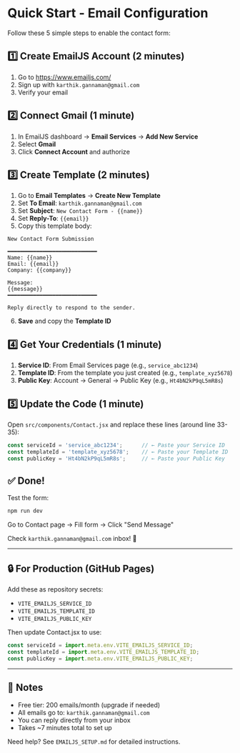 # Quick Start - Email Configuration

Follow these 5 simple steps to enable the contact form:

## 1️⃣ Create EmailJS Account (2 minutes)
1. Go to https://www.emailjs.com/
2. Sign up with `karthik.gannaman@gmail.com`
3. Verify your email

## 2️⃣ Connect Gmail (1 minute)
1. In EmailJS dashboard → **Email Services** → **Add New Service**
2. Select **Gmail**
3. Click **Connect Account** and authorize

## 3️⃣ Create Template (2 minutes)
1. Go to **Email Templates** → **Create New Template**
2. Set **To Email**: `karthik.gannaman@gmail.com`
3. Set **Subject**: `New Contact Form - {{name}}`
4. Set **Reply-To**: `{{email}}`
5. Copy this template body:

```
New Contact Form Submission

━━━━━━━━━━━━━━━━━━━━━━━━━━━━
Name: {{name}}
Email: {{email}}
Company: {{company}}

Message:
{{message}}
━━━━━━━━━━━━━━━━━━━━━━━━━━━━

Reply directly to respond to the sender.
```

6. **Save** and copy the **Template ID**

## 4️⃣ Get Your Credentials (1 minute)
1. **Service ID**: From Email Services page (e.g., `service_abc1234`)
2. **Template ID**: From the template you just created (e.g., `template_xyz5678`)  
3. **Public Key**: Account → General → Public Key (e.g., `Ht4bN2kP9qL5mR8s`)

## 5️⃣ Update the Code (1 minute)
Open `src/components/Contact.jsx` and replace these lines (around line 33-35):

```javascript
const serviceId = 'service_abc1234';      // ← Paste your Service ID
const templateId = 'template_xyz5678';    // ← Paste your Template ID
const publicKey = 'Ht4bN2kP9qL5mR8s';     // ← Paste your Public Key
```

## ✅ Done!

Test the form:
```bash
npm run dev
```

Go to Contact page → Fill form → Click "Send Message"

Check `karthik.gannaman@gmail.com` inbox! 📧

---

## 🔒 For Production (GitHub Pages)

Add these as repository secrets:
- `VITE_EMAILJS_SERVICE_ID`
- `VITE_EMAILJS_TEMPLATE_ID`
- `VITE_EMAILJS_PUBLIC_KEY`

Then update Contact.jsx to use:
```javascript
const serviceId = import.meta.env.VITE_EMAILJS_SERVICE_ID;
const templateId = import.meta.env.VITE_EMAILJS_TEMPLATE_ID;
const publicKey = import.meta.env.VITE_EMAILJS_PUBLIC_KEY;
```

---

## 📝 Notes

- Free tier: 200 emails/month (upgrade if needed)
- All emails go to: `karthik.gannaman@gmail.com`
- You can reply directly from your inbox
- Takes ~7 minutes total to set up

Need help? See `EMAILJS_SETUP.md` for detailed instructions.

